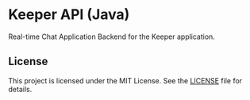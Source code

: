 # Keeper API (Java)

Real-time Chat Application Backend for the Keeper application.

## License

This project is licensed under the MIT License. See the [LICENSE](LICENSE) file for details.